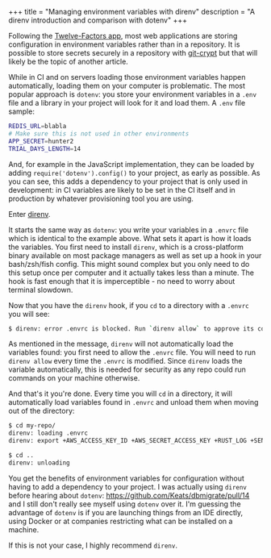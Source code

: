 +++
title = "Managing environment variables with direnv"
description = "A direnv introduction and comparison with dotenv"
+++

Following the [Twelve-Factors app](https://12factor.net/config), most web applications
are storing configuration in environment variables rather than in a repository. It is possible
to store secrets securely in a repository with [git-crypt](https://github.com/AGWA/git-crypt) but that will likely be the topic
of another article.

While in CI and on servers loading those environment variables happen automatically, loading them on your computer is problematic. The
most popular approach is `dotenv`: you store your environment variables in a `.env` file and a library in your project will look for
it and load them. A `.env` file sample:

```bash
REDIS_URL=blabla
# Make sure this is not used in other environments
APP_SECRET=hunter2
TRIAL_DAYS_LENGTH=14
```

And, for example in the JavaScript implementation, they can be loaded by adding `require('dotenv').config()` to your project, as early as possible.
As you can see, this adds a dependency to your project that is only used in development: in CI variables are likely to be set in the CI itself and in production
by whatever provisioning tool you are using.

Enter [direnv](https://direnv.net/).

It starts the same way as `dotenv`: you write your variables in a `.envrc` file which is identical to the example above. What sets it apart is
how it loads the variables. You first need to install `direnv`, which is a cross-platform binary available on most package managers as well as set up a hook in your bash/zsh/fish config.
This might sound complex but you only need to do this setup once per computer and it actually takes less than a minute. The hook is fast enough that it
is imperceptible - no need to worry about terminal slowdown.

Now that you have the `direnv` hook, if you `cd` to a directory with a `.envrc` you will see:

```bash
$ direnv: error .envrc is blocked. Run `direnv allow` to approve its content.
```

As mentioned in the message, `direnv` will not automatically load the variables found: you first need to allow the `.envrc` file. You will need
to run `direnv allow` every time the `.envrc` is modified. Since `direnv` loads the variable automatically, this is needed for security as any
repo could run commands on your machine otherwise. 

And that's it you're done. Every time you will `cd` in a directory, it will automatically load variables found in `.envrc` and unload them when moving
out of the directory: 

```bash
$ cd my-repo/
direnv: loading .envrc
direnv: export +AWS_ACCESS_KEY_ID +AWS_SECRET_ACCESS_KEY +RUST_LOG +SENTRY_DSN

$ cd ..
direnv: unloading
```

You get the benefits of environment variables for configuration without having to add a dependency to your project.
I was actually using `direnv` before hearing about `dotenv`: <https://github.com/Keats/dbmigrate/pull/14> and I still don't really see myself using `dotenv` over it. 
I'm guessing the advantage of `dotenv` is if you are launching things from an IDE directly, using Docker or at companies restricting what can be installed on a machine. 

If this is not your case, I highly recommend `direnv`.